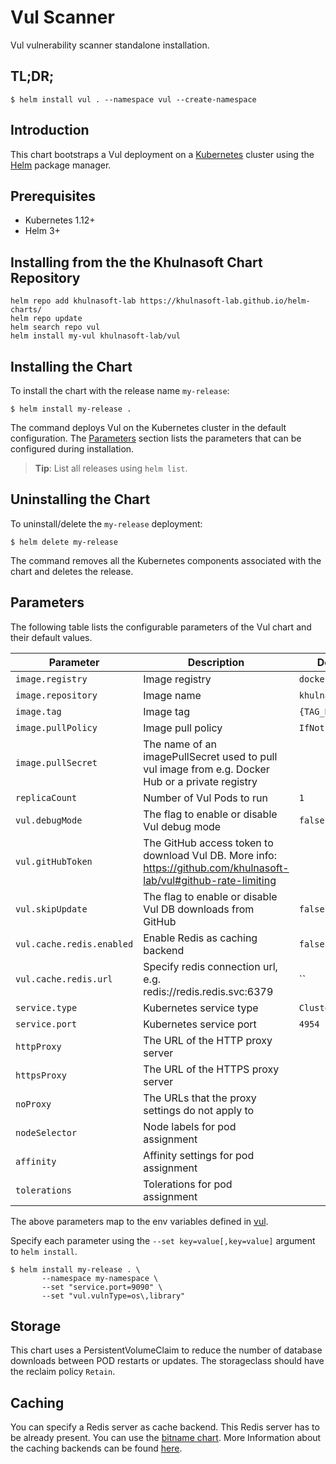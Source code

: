 # Vul Scanner

Vul vulnerability scanner standalone installation.

## TL;DR;

```
$ helm install vul . --namespace vul --create-namespace
```

## Introduction

This chart bootstraps a Vul deployment on a [Kubernetes](http://kubernetes.io) cluster using the
[Helm](https://helm.sh) package manager.

## Prerequisites

- Kubernetes 1.12+
- Helm 3+

## Installing from the the Khulnasoft Chart Repository

```
helm repo add khulnasoft-lab https://khulnasoft-lab.github.io/helm-charts/
helm repo update
helm search repo vul
helm install my-vul khulnasoft-lab/vul
```

## Installing the Chart

To install the chart with the release name `my-release`:

```
$ helm install my-release .
```

The command deploys Vul on the Kubernetes cluster in the default configuration. The [Parameters](#parameters)
section lists the parameters that can be configured during installation.

> **Tip**: List all releases using `helm list`.

## Uninstalling the Chart

To uninstall/delete the `my-release` deployment:

```
$ helm delete my-release
```

The command removes all the Kubernetes components associated with the chart and deletes the release.

## Parameters

The following table lists the configurable parameters of the Vul chart and their default values.

|                 Parameter             |                                Description                              |    Default     |
|---------------------------------------|-------------------------------------------------------------------------|----------------|
| `image.registry`                      | Image registry                                                          | `docker.io`    |
| `image.repository`                    | Image name                                                              | `khulnasoft/vul` |
| `image.tag`                           | Image tag                                                               | `{TAG_NAME}`   |
| `image.pullPolicy`                    | Image pull policy                                                       | `IfNotPresent` |
| `image.pullSecret`                    | The name of an imagePullSecret used to pull vul image from e.g. Docker Hub or a private registry  | |
| `replicaCount`                        | Number of Vul Pods to run                                   | `1`            |
| `vul.debugMode`             | The flag to enable or disable Vul debug mode                          | `false` |
| `vul.gitHubToken`           | The GitHub access token to download Vul DB. More info: https://github.com/khulnasoft-lab/vul#github-rate-limiting                          |      |
| `vul.skipUpdate`            | The flag to enable or disable Vul DB downloads from GitHub            | `false`        |
| `vul.cache.redis.enabled`           | Enable Redis as caching backend                                         | `false` |
| `vul.cache.redis.url`               | Specify redis connection url, e.g. redis://redis.redis.svc:6379         | `` |
| `service.type`                        | Kubernetes service type                                                 | `ClusterIP` |
| `service.port`                        | Kubernetes service port                                                 | `4954`      |
| `httpProxy`                           | The URL of the HTTP proxy server                                        |     |
| `httpsProxy`                          | The URL of the HTTPS proxy server                                       |     |
| `noProxy`                             | The URLs that the proxy settings do not apply to                        |     |
| `nodeSelector`                        | Node labels for pod assignment                                              |     |
| `affinity`                        | Affinity settings for pod assignment                                              |     |
| `tolerations`                        | Tolerations for pod assignment                                              |     |

The above parameters map to the env variables defined in [vul](https://github.com/khulnasoft-lab/vul#configuration).

Specify each parameter using the `--set key=value[,key=value]` argument to `helm install`.

```
$ helm install my-release . \
       --namespace my-namespace \
       --set "service.port=9090" \
       --set "vul.vulnType=os\,library"
```

## Storage

This chart uses a PersistentVolumeClaim to reduce the number of database downloads between POD restarts or updates. The storageclass should have the reclaim policy  `Retain`.

## Caching

You can specify a Redis server as cache backend. This Redis server has to be already present. You can use the [bitname chart](https://bitnami.com/stack/redis/helm).
More Information about the caching backends can be found [here](https://github.com/khulnasoft-lab/vul#specify-cache-backend).
